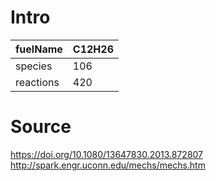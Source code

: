 # Intro
| fuelName      | C12H26 |
| -----          | ------------- |
| species       | 106       |
| reactions     | 420        |


# Source

https://doi.org/10.1080/13647830.2013.872807
http://spark.engr.uconn.edu/mechs/mechs.htm